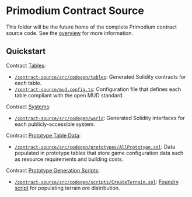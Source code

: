 # Primodium Contract Source

This folder will be the future home of the complete Primodium contract source code. See the [overview](../docs/pages/overview-source.mdx) for more information.

## Quickstart

Contract [Tables](../docs/pages/overview-contracts/tables.mdx):

- [`/contract-source/src/codegen/tables`](./src/codegen/tables): Generated Solidity contracts for each table.
- [`/contract-source/mud.config.ts`](./mud.config.ts): Configuration file that defines each table compliant with the open MUD standard.

Contract [Systems](../docs/pages/overview-contracts/systems.mdx):

- [`/contract-source/src/codegen/world`](./src/codegen/world): Generated Solidity interfaces for each publicly-accessible system.

Contract [Prototype Table Data](../docs/pages/overview-contracts/tables.mdx#prototype-tables):

- [`/contract-source/src/codegen/prototypes/AllPrototype.sol`](./src/codegen/prototypes/AllPrototype.sol): Data populated in prototype tables that store game configuration data such as resource requirements and building costs.

Contract [Prototype Generation Scripts](./overview-source/generation.mdx):

- [`/contract-source/src/codegen/scripts/CreateTerrain.sol`](./src/codegen/scripts/CreateTerrain.sol): [Foundry script](https://book.getfoundry.sh/tutorials/solidity-scripting) for populating terrain ore distribution.
